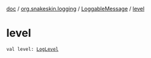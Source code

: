 [doc](../../index.md) / [org.snakeskin.logging](../index.md) / [LoggableMessage](index.md) / [level](./level.md)

# level

`val level: `[`LogLevel`](../-log-level/index.md)